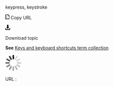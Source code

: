 # 

keypress, keystroke

![Copy URL](media/keypress-keystroke/Copy.png)
Copy URL

![Download](media/keypress-keystroke/Download.png)

Download topic

**See** [Keys and keyboard shortcuts term collection](https://worldready.cloudapp.net/Styleguide/Read?id=2700&topicid=27401)

![In progress](media/keypress-keystroke/activity-large.gif)

URL :
